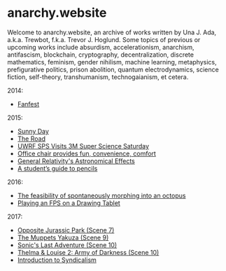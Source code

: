 # anarchy.website

Welcome to anarchy.website, an archive of works written by Una J. Ada, a.k.a.
Trewbot, f.k.a. Trevor J. Hoglund. Some topics of previous or upcoming works
include absurdism, accelerationism, anarchism, antifascism, blockchain,
cryptography, decentralization, discrete mathematics, feminism, gender nihilism,
machine learning, metaphysics, prefigurative politics, prison abolition, quantum
electrodynamics, science fiction, self-theory, transhumanism, technogaianism, et
cetera.

2014:
- [Fanfest](https://anarchy.website/2014/07/13/fanfest)

2015:
- [Sunny Day](https://anarchy.website/2015/09/04/sunny-day)
- [The Road](https://anarchy.website/2015/10/06/the-road)
- [UWRF SPS Visits 3M Super Science Saturday](https://anarchy.website/2015/10/08/sps-at-3m)
- [Office chair provides fun, convenience, comfort](https://anarchy.website/2015/10/29/chair)
- [General Relativity's Astronomical Effects](https://anarchy.website/2015/11/18/einstein)
- [A student’s guide to pencils](https://anarchy.website/2015/12/02/pencils)

2016:
- [The feasibility of spontaneously morphing into an octopus](https://anarchy.website/2016/02/05/octopodes)
- [Playing an FPS on a Drawing Tablet](https://anarchy.website/2016/11/19/fps-drawing-tablet)

2017:
- [Opposite Jurassic Park (Scene 7)](https://anarchy.website/2017/02/05/opj-scene-7)
- [The Muppets Yakuza (Scene 9)](https://anarchy.website/2017/03/05/my-scene-9)
- [Sonic's Last Adventure (Scene 10)](https://anarchy.website/2017/04/02/sla-scene-10)
- [Thelma & Louise 2: Army of Darkness (Scene 10)](https://anarchy.website/2017/05/07/tl2ad-scene-10)
- [Introduction to Syndicalism](https://anarchy.website/2017/10/14/syndicalism)
